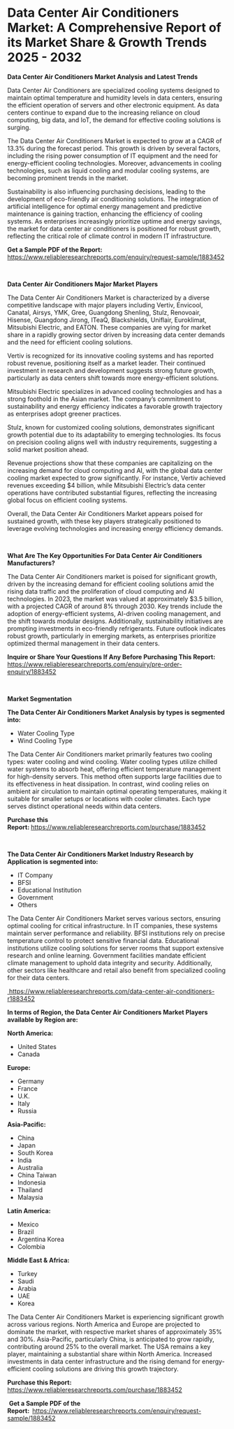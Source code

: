 <p><h1>Data Center Air Conditioners Market: A Comprehensive Report of its Market Share & Growth Trends 2025 - 2032</h1></p><p><strong>Data Center Air Conditioners Market Analysis and Latest Trends</strong></p>
<p><p>Data Center Air Conditioners are specialized cooling systems designed to maintain optimal temperature and humidity levels in data centers, ensuring the efficient operation of servers and other electronic equipment. As data centers continue to expand due to the increasing reliance on cloud computing, big data, and IoT, the demand for effective cooling solutions is surging.</p><p>The Data Center Air Conditioners Market is expected to grow at a CAGR of 13.3% during the forecast period. This growth is driven by several factors, including the rising power consumption of IT equipment and the need for energy-efficient cooling technologies. Moreover, advancements in cooling technologies, such as liquid cooling and modular cooling systems, are becoming prominent trends in the market. </p><p>Sustainability is also influencing purchasing decisions, leading to the development of eco-friendly air conditioning solutions. The integration of artificial intelligence for optimal energy management and predictive maintenance is gaining traction, enhancing the efficiency of cooling systems. As enterprises increasingly prioritize uptime and energy savings, the market for data center air conditioners is positioned for robust growth, reflecting the critical role of climate control in modern IT infrastructure.</p></p>
<p><strong>Get a Sample PDF of the Report:&nbsp;</strong> <a href="https://www.reliableresearchreports.com/enquiry/request-sample/1883452?utm_campaign=7&utm_medium=2&utm_source=Github&utm_content=ia&utm_term=16042025&utm_id=data-center-air-conditioners">https://www.reliableresearchreports.com/enquiry/request-sample/1883452</a></p>
<p>&nbsp;</p>
<p><strong>Data Center Air Conditioners Major Market Players</strong></p>
<p><p>The Data Center Air Conditioners Market is characterized by a diverse competitive landscape with major players including Vertiv, Envicool, Canatal, Airsys, YMK, Gree, Guangdong Shenling, Stulz, Renovoair, Hisense, Guangdong Jirong, ITeaQ, Blackshields, Uniflair, Euroklimat, Mitsubishi Electric, and EATON. These companies are vying for market share in a rapidly growing sector driven by increasing data center demands and the need for efficient cooling solutions.</p><p>Vertiv is recognized for its innovative cooling systems and has reported robust revenue, positioning itself as a market leader. Their continued investment in research and development suggests strong future growth, particularly as data centers shift towards more energy-efficient solutions. </p><p>Mitsubishi Electric specializes in advanced cooling technologies and has a strong foothold in the Asian market. The company’s commitment to sustainability and energy efficiency indicates a favorable growth trajectory as enterprises adopt greener practices.</p><p>Stulz, known for customized cooling solutions, demonstrates significant growth potential due to its adaptability to emerging technologies. Its focus on precision cooling aligns well with industry requirements, suggesting a solid market position ahead.</p><p>Revenue projections show that these companies are capitalizing on the increasing demand for cloud computing and AI, with the global data center cooling market expected to grow significantly. For instance, Vertiv achieved revenues exceeding $4 billion, while Mitsubishi Electric’s data center operations have contributed substantial figures, reflecting the increasing global focus on efficient cooling systems.</p><p>Overall, the Data Center Air Conditioners Market appears poised for sustained growth, with these key players strategically positioned to leverage evolving technologies and increasing energy efficiency demands.</p></p>
<p>&nbsp;</p>
<p><strong>What Are The Key Opportunities For Data Center Air Conditioners Manufacturers?</strong></p>
<p><p>The Data Center Air Conditioners market is poised for significant growth, driven by the increasing demand for efficient cooling solutions amid the rising data traffic and the proliferation of cloud computing and AI technologies. In 2023, the market was valued at approximately $3.5 billion, with a projected CAGR of around 8% through 2030. Key trends include the adoption of energy-efficient systems, AI-driven cooling management, and the shift towards modular designs. Additionally, sustainability initiatives are prompting investments in eco-friendly refrigerants. Future outlook indicates robust growth, particularly in emerging markets, as enterprises prioritize optimized thermal management in their data centers.</p></p>
<p><strong>Inquire or Share Your Questions If Any Before Purchasing This Report:</strong> <a href="https://www.reliableresearchreports.com/enquiry/pre-order-enquiry/1883452?utm_campaign=7&utm_medium=2&utm_source=Github&utm_content=ia&utm_term=16042025&utm_id=data-center-air-conditioners">https://www.reliableresearchreports.com/enquiry/pre-order-enquiry/1883452</a></p>
<p>&nbsp;</p>
<p><strong>Market Segmentation</strong></p>
<p><strong>The Data Center Air Conditioners Market Analysis by types is segmented into:</strong></p>
<p><ul><li>Water Cooling Type</li><li>Wind Cooling Type</li></ul></p>
<p><p>The Data Center Air Conditioners market primarily features two cooling types: water cooling and wind cooling. Water cooling types utilize chilled water systems to absorb heat, offering efficient temperature management for high-density servers. This method often supports large facilities due to its effectiveness in heat dissipation. In contrast, wind cooling relies on ambient air circulation to maintain optimal operating temperatures, making it suitable for smaller setups or locations with cooler climates. Each type serves distinct operational needs within data centers.</p></p>
<p><strong>Purchase this Report:&nbsp;</strong><a href="https://www.reliableresearchreports.com/purchase/1883452?utm_campaign=7&utm_medium=2&utm_source=Github&utm_content=ia&utm_term=16042025&utm_id=data-center-air-conditioners">https://www.reliableresearchreports.com/purchase/1883452</a></p>
<p>&nbsp;</p>
<p><strong>The Data Center Air Conditioners Market Industry Research by Application is segmented into:</strong></p>
<p><ul><li>IT Company</li><li>BFSI</li><li>Educational Institution</li><li>Government</li><li>Others</li></ul></p>
<p><p>The Data Center Air Conditioners Market serves various sectors, ensuring optimal cooling for critical infrastructure. In IT companies, these systems maintain server performance and reliability. BFSI institutions rely on precise temperature control to protect sensitive financial data. Educational institutions utilize cooling solutions for server rooms that support extensive research and online learning. Government facilities mandate efficient climate management to uphold data integrity and security. Additionally, other sectors like healthcare and retail also benefit from specialized cooling for their data centers.</p></p>
<p><a href="https://www.reliableresearchreports.com/data-center-air-conditioners-r1883452?utm_campaign=7&utm_medium=2&utm_source=Github&utm_content=ia&utm_term=16042025&utm_id=data-center-air-conditioners">&nbsp;https://www.reliableresearchreports.com/data-center-air-conditioners-r1883452</a></p>
<p><strong>In terms of Region, the Data Center Air Conditioners Market Players available by Region are:</strong></p>
<p>
    <p> <strong> North America: </strong>
        <ul>
            <li>United States</li>
            <li>Canada</li>
        </ul>
        </p> 
    <p> <strong> Europe: </strong>
        <ul>
            <li>Germany</li>
            <li>France</li>
            <li>U.K.</li>
            <li>Italy</li>
            <li>Russia</li>
        </ul>
        </p> 
    <p> <strong> Asia-Pacific: </strong>
        <ul>
            <li>China</li>
            <li>Japan</li>
            <li>South Korea</li>
            <li>India</li>
            <li>Australia</li>
            <li>China Taiwan</li>
            <li>Indonesia</li>
            <li>Thailand</li>
            <li>Malaysia</li>
        </ul>
        </p> 
    <p> <strong> Latin America: </strong>
        <ul>
            <li>Mexico</li>
            <li>Brazil</li>
            <li>Argentina Korea</li>
            <li>Colombia</li>
        </ul>
        </p> 
    <p> <strong> Middle East & Africa: </strong>
        <ul>
            <li>Turkey</li>
            <li>Saudi</li>
            <li>Arabia</li>
            <li>UAE</li>
            <li>Korea</li>
        </ul>
    </p>
    </p>
<p><p>The Data Center Air Conditioners Market is experiencing significant growth across various regions. North America and Europe are projected to dominate the market, with respective market shares of approximately 35% and 30%. Asia-Pacific, particularly China, is anticipated to grow rapidly, contributing around 25% to the overall market. The USA remains a key player, maintaining a substantial share within North America. Increased investments in data center infrastructure and the rising demand for energy-efficient cooling solutions are driving this growth trajectory.</p></p>
<p><strong>Purchase this Report: </strong><a href="https://www.reliableresearchreports.com/purchase/1883452?utm_campaign=7&utm_medium=2&utm_source=Github&utm_content=ia&utm_term=16042025&utm_id=data-center-air-conditioners">https://www.reliableresearchreports.com/purchase/1883452</a></p>
<p>&nbsp;<strong>Get a Sample PDF of the Report:&nbsp;&nbsp;</strong><a href="https://www.reliableresearchreports.com/enquiry/request-sample/1883452?utm_campaign=7&utm_medium=2&utm_source=Github&utm_content=ia&utm_term=16042025&utm_id=data-center-air-conditioners">https://www.reliableresearchreports.com/enquiry/request-sample/1883452</a></p>
<p><strong></strong></p>
<p><p></p><p></p><p></p></p>